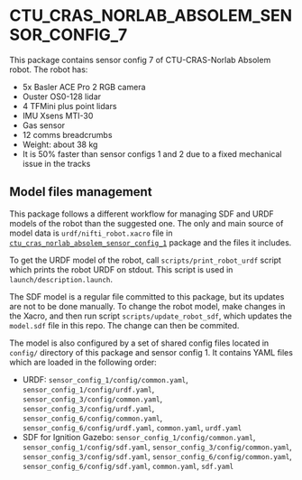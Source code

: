 # CTU\_CRAS\_NORLAB\_ABSOLEM\_SENSOR\_CONFIG\_7

This package contains sensor config 7 of CTU-CRAS-Norlab Absolem robot. The robot has:

- 5x Basler ACE Pro 2 RGB camera
- Ouster OS0-128 lidar
- 4 TFMini plus point lidars
- IMU Xsens MTI-30
- Gas sensor
- 12 comms breadcrumbs
- Weight: about 38 kg
- It is 50% faster than sensor configs 1 and 2 due to a fixed mechanical issue in the tracks

## Model files management

This package follows a different workflow for managing SDF and URDF models of the robot than the suggested one. The only and main source of model data is `urdf/nifti_robot.xacro` file in [`ctu_cras_norlab_absolem_sensor_config_1`](../ctu_cras_norlab_absolem_sensor_config_1) package and the files it includes.

To get the URDF model of the robot, call `scripts/print_robot_urdf` script which prints the robot URDF on stdout. This script is used in `launch/description.launch`.

The SDF model is a regular file committed to this package, but its updates are not
to be done manually. To change the robot model, make changes in the Xacro, and then run script `scripts/update_robot_sdf`, which updates the `model.sdf` file in this repo. The change can then be commited.

The model is also configured by a set of shared config files located in `config/` directory of this package and sensor config 1. It contains YAML files which are loaded in the following order:

- URDF: `sensor_config_1/config/common.yaml`, `sensor_config_1/config/urdf.yaml`, `sensor_config_3/config/common.yaml`, `sensor_config_3/config/urdf.yaml`, `sensor_config_6/config/common.yaml`, `sensor_config_6/config/urdf.yaml`, `common.yaml`, `urdf.yaml`
- SDF for Ignition Gazebo: `sensor_config_1/config/common.yaml`, `sensor_config_1/config/sdf.yaml`, `sensor_config_3/config/common.yaml`, `sensor_config_3/config/sdf.yaml`, `sensor_config_6/config/common.yaml`, `sensor_config_6/config/sdf.yaml`, `common.yaml`, `sdf.yaml`